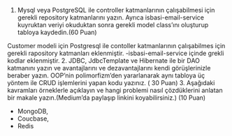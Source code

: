 1. Mysql veya PostgreSQL ile controller katmanlarının çalışabilmesi için gerekli repository katmanlarını yazın. Ayrıca
   isbasi-email-service kuyruktan veriyi okuduktan sonra gerekli model class’ını oluşturup tabloya kaydedin.(60 Puan)

Customer modeli için Postgresql ile contoller katmanlarının çalışabilmes için gerekli rapository katmanları eklenmiştir.
-isbasi-email-service içinde grekli kodlar eklenmiştir.
2. JDBC, JdbcTemplate ve Hibernate ile bir DAO katmanını yazın ve avantajlarını ve dezavantajlarını kendi görüşlerinizle
   beraber yazın. OOP’nin polimorfizm’den yararlanarak aynı tabloya üç yöntem ile CRUD işlemlerini yapan kodu yazınız. (
   30 Puan)
3. Aşağıdaki kavramları örneklerle açıklayın ve hangi problemi nasıl çözdüklerini anlatan bir makale yazın.(Medium’da
   paylaşıp linkini koyabilirsiniz.) (10 Puan)

* MongoDB,
* Coucbase,
* Redis
